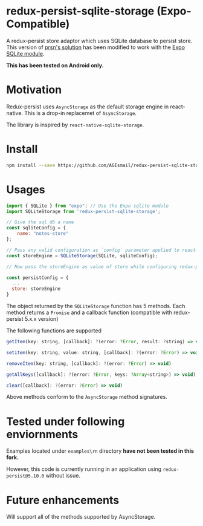 # redux-persist-sqlite-storage (Expo-Compatible)

A redux-persist store adaptor which uses SQLite database to persist store.
This version of [prsn's solution](https://github.com/prsn/redux-persist-sqlite-storage) has been modified to work with the [Expo SQLite module](https://docs.expo.io/versions/latest/sdk/sqlite/).

**This has been tested on Android only.**

# Motivation

Redux-persist uses `AsyncStorage` as the default storage engine in react-native. This is a drop-in replacemet of `AsyncStorage`.

The library is inspired by `react-native-sqlite-storage`.

# Install
```bash
npm install --save https://github.com/AGIsmail/redux-persist-sqlite-storage
```

# Usages


```Javascript
import { SQLite } from "expo"; // Use the Expo sqlite module
import SQLiteStorage from 'redux-persist-sqlite-storage';

// Give the sql db a name
const sqliteConfig = {
	name: "notes-store"
};

// Pass any valid configuration as `config` parameter applied to react-native-sqlite-storage as per above link
const storeEngine = SQLiteStorage(SQLite, sqliteConfig);

// Now pass the storeEngine as value of store while configuring redux-persist

const persistConfig = {
  ...
  store: storeEngine
}

```

The object returned by the `SQLiteStorage` function has 5 methods.
Each method returns a `Promise` and a callback function (compatible with redux-persist 5.x.x version)

The following functions are supported

```Javascript
getItem(key: string, [callback]: ?(error: ?Error, result: ?string) => void)
```
```Javascript
setitem(key: string, value: string, [callback]: ?(error: ?Error) => void)
```
```Javascript
removeItem(key: string, [callback]: ?(error: ?Error) => void)
```
```Javascript
getAllKeys([callback]: ?(error: ?Error, keys: ?Array<string>) => void)
```
```Javascript
clear([callback]: ?(error: ?Error) => void)
```

Above methods conform to the `AsyncStorage` method signatures.

# Tested under following enviornments
Examples located under `examples\rn` directory **have not been tested in this fork.**

However, this code is currently running in an application using `redux-persist@5.10.0` without issue.


# Future enhancements
Will support all of the methods supported by AsyncStorage.
